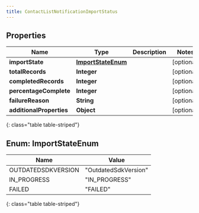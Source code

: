 ```yaml
---
title: ContactListNotificationImportStatus
---
```


## Properties

| Name | Type | Description | Notes |
| ------------ | ------------- | ------------- | ------------- |
| **importState** | [**ImportStateEnum**](#ImportStateEnum) |  |  [optional] |
| **totalRecords** | **Integer** |  |  [optional] |
| **completedRecords** | **Integer** |  |  [optional] |
| **percentageComplete** | **Integer** |  |  [optional] |
| **failureReason** | **String** |  |  [optional] |
| **additionalProperties** | **Object** |  |  [optional] |
{: class="table table-striped"}


<a name="ImportStateEnum"></a>

## Enum: ImportStateEnum

| Name | Value |
| ---- | ----- |
| OUTDATEDSDKVERSION | &quot;OutdatedSdkVersion&quot; |
| IN_PROGRESS | &quot;IN_PROGRESS&quot; |
| FAILED | &quot;FAILED&quot; |
{: class="table table-striped"}


